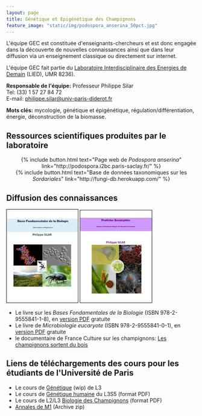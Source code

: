 ```yaml
---
layout: page
title: Génétique et Epigénétique des Champignons
feature_image: "static/img/podospora_anserina_50pct.jpg"
---
```


L'équipe GEC est constituée d'enseignants-chercheurs et est donc engagée dans la découverte de nouvelles connaissances ainsi que dans leur diffusion via un enseignement classique ou directement sur internet.

L'équipe GEC fait partie du [Laboratoire Interdisciplinaire des Energies de Demain](http://www.lied-pieri.univ-paris-diderot.fr/) (LIED), UMR 8236).

**Responsable de l'équipe:**
Professeur Philippe Silar<br>
Tel: (33) 1 57 27 84 72<br>
E-mail: [philippe.silar@univ-paris-diderot.fr](mailto:philippe.silar@univ-paris-diderot.fr)

**Mots clés:** mycologie, génétique et épigénétique, régulation/différentiation, énergie, déconstruction de la biomasse.

## Ressources scientifiques produites par le laboratoire

<center>
{% include button.html text="Page web de <em>Podospora anserina</em>" link="http://podospora.i2bc.paris-saclay.fr/" %}
</center>
<center>
{% include button.html text="Base de données taxonomiques sur les <em>Sordariales</em>" link="http://fungi-db.herokuapp.com/" %}
</center>


## Diffusion des connaissances

![Bases Fondamentales de la Biologie](static/img/bfb.jpg)
![Microbiologie eucaryote](static/img/pe.jpg)

- Le livre sur les _Bases Fondamentales de la Biologie_ (ISBN 978-2-9555841-1-8), en [version PDF](https://hal.archives-ouvertes.fr/hal-01401263) gratuite
- Le livre de _Microbiologie eucaryote_ (ISBN 978-2-9555841-0-1), en [version PDF](https://hal.archives-ouvertes.fr/hal-01263138) gratuite
- le documentaire de France Culture sur les champignons: [Les champignons sortent du bois](https://www.franceculture.fr/emissions/lsd-la-serie-documentaire/les-champignons-sortent-du-bois-14-champignons-vos-papiers)

## Liens de téléchargements des cours pour les étudiants de l'Université de Paris

- Le cours de [Génétique](http://gec.sdv.univ-paris-diderot.fr/genetique/licence.html) (wip) de L3
- Le cours de [Génétique humaine](http://gec.sdv.univ-paris-diderot.fr/GenetCoursL3S5genethumaine.pdf) du L3S5 (format PDF)
- Le cours de L2/L3 [Biologie des Champignons](http://gec.sdv.univ-paris-diderot.fr/coursL2myco.pdf) (format PDF)
- [Annales de M1](http://gec.sdv.univ-paris-diderot.fr/examenmicrobioeuc.zip) (Archive zip)
